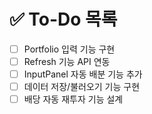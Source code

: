 # ✅ To-Do 목록

- [ ] Portfolio 입력 기능 구현
- [ ] Refresh 기능 API 연동
- [ ] InputPanel 자동 배분 기능 추가
- [ ] 데이터 저장/불러오기 기능 구현
- [ ] 배당 자동 재투자 기능 설계
